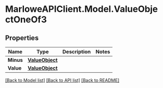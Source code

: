 # MarloweAPIClient.Model.ValueObjectOneOf3

## Properties

Name | Type | Description | Notes
------------ | ------------- | ------------- | -------------
**Minus** | [**ValueObject**](ValueObject.md) |  | 
**Value** | [**ValueObject**](ValueObject.md) |  | 

[[Back to Model list]](../README.md#documentation-for-models) [[Back to API list]](../README.md#documentation-for-api-endpoints) [[Back to README]](../README.md)

